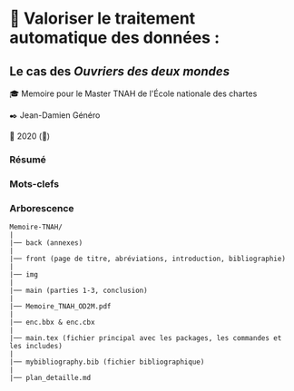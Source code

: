 #  :notebook_with_decorative_cover: Valoriser le traitement automatique des données : 

## Le cas des *Ouvriers des deux mondes*
 
:mortar_board: Memoire pour le Master TNAH de l'École nationale des chartes

:black_nib: Jean-Damien Généro

:calendar: 2020 (🦠)

### Résumé

### Mots-clefs

### Arborescence

```
Memoire-TNAH/
|
|── back (annexes)
|
|── front (page de titre, abréviations, introduction, bibliographie)
|
|── img
|
|── main (parties 1-3, conclusion)
|
|── Memoire_TNAH_OD2M.pdf
|
|── enc.bbx & enc.cbx
|
|── main.tex (fichier principal avec les packages, les commandes et les includes)
|
|── mybibliography.bib (fichier bibliographique)
|
|── plan_detaille.md
```
